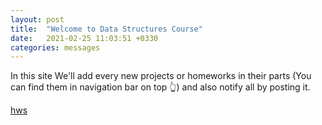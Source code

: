 ```yaml
---
layout: post
title:  "Welcome to Data Structures Course"
date:   2021-02-25 11:03:51 +0330
categories: messages
---
```


In this site We'll add every new projects or homeworks in their parts (You can find them in navigation bar on top 👆)  and also notify all by posting it.

[hws](https://kntu-ce.github.io/PG_DS/homeworks/)
